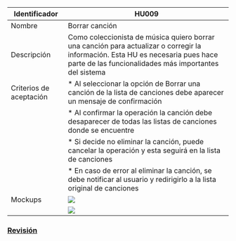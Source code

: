 | Identificador           | HU009                   | 
|-------------------------|------------------------------| 
| Nombre                  | Borrar canción | 
| Descripción             | Como coleccionista de música quiero borrar una canción para actualizar o corregir la información. Esta HU es necesaria pues hace parte de las funcionalidades más importantes del sistema | 
| Criterios de aceptación | * Al seleccionar la opción de Borrar una canción de la lista de canciones debe aparecer un mensaje de confirmación |
| | * Al confirmar la operación la canción debe desaparecer de todas las listas de canciones donde se encuentre |
| | * Si decide no eliminar la canción, puede cancelar la operación y esta seguirá en la lista de canciones |
| | * En caso de error al eliminar la canción, se debe notificar al usuario y redirigirlo a la lista original de canciones |
| Mockups                 | ![](https://github.com/MISW-4101-Practicas/TutorialCanciones/wiki/mockups/borrar_cancion1.png)                 | 
| | ![](https://github.com/MISW-4101-Practicas/TutorialCanciones/wiki/mockups/borrar_cancion2.png)                 | 

### [Revisión](https://github.com/MISW-4101-Practicas/TutorialCanciones/wiki/f03#revisi%C3%B3n)
